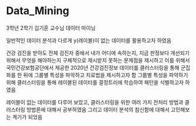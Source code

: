 # Data_Mining
3학년 2학기 김기훈 교수님 데이터 마이닝

일반적인 데이터 분석과 다르게 y(레이블)이 없는 데이터를 활용하고자 하였음

건강 검진을 받아도 전체 검진자 중에서 내가 어디에 속하는지, 지금 판정보다 개선되기 위해서 무엇을 해야하는지 구체적으로 제시받지 못하는 문제점을 제시하고
이를 위해서 국민건강보험공단에서 제공한 2020년 건강검진정보 데이터를 클러스터링을 통해 군집화를 한 뒤에 그룹별 특성을 파악하고 치료법을 제시하고자 함
그룹별 특성을 파악하기 위해 클러스터링을 통해 레이블된 데이터를 결정트리에 학습하여 패턴을 식별하고자 하였음

레이블이 없는 데이터를 다루어 보았고, 클러스터링을 위한 여러 가지 전처리 방법과 클러스터링 방법론에 대해서 공부하였음
그리고 데이터 분석의 참신함에 대해서 고민해보는 계기가 되었음
